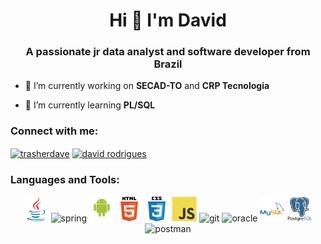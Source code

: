<h1 align="center">Hi 👋 I'm David</h1>
<h3 align="center">A passionate jr data analyst and software developer from Brazil</h3>

- 🔭 I’m currently working on **SECAD-TO** and **CRP Tecnologia**

- 🌱 I’m currently learning **PL/SQL**

<h3 align="left">Connect with me:</h3>
<p align="left">
<a href="https://linkedin.com/in/trasherdave" target="_blank"><img align="center" src="https://raw.githubusercontent.com/rahuldkjain/github-profile-readme-generator/master/src/images/icons/Social/linked-in-alt.svg" alt="trasherdave" height="30" width="40" /></a>
<a href="https://www.youtube.com/channel/UCusOoJZsvMcRSotToCf5aFQ" target="_blank"><img align="center" src="https://raw.githubusercontent.com/rahuldkjain/github-profile-readme-generator/master/src/images/icons/Social/youtube.svg" alt="david rodrigues" height="30" width="40" /></a>
</p>

<h3 align="left">Languages and Tools:</h3>
<p align="center"> 
<img src="https://raw.githubusercontent.com/devicons/devicon/master/icons/java/java-original.svg" target="_blank" alt="java" width="40" height="40"/>
<img src="https://www.vectorlogo.zone/logos/springio/springio-icon.svg" target="_blank" alt="spring" width="40" height="40"/>
<img src="https://raw.githubusercontent.com/devicons/devicon/master/icons/android/android-original-wordmark.svg" target="_blank" alt="android" width="40" height="40"/>
<img src="https://raw.githubusercontent.com/devicons/devicon/master/icons/html5/html5-original-wordmark.svg" target="_blank" alt="html5" width="40" height="40"/>
<img src="https://raw.githubusercontent.com/devicons/devicon/master/icons/css3/css3-original-wordmark.svg" target="_blank" alt="css3" width="40" height="40"/>
<img src="https://raw.githubusercontent.com/devicons/devicon/master/icons/javascript/javascript-original.svg" target="_blank" alt="javascript" width="40" height="40"/>
<img src="https://www.vectorlogo.zone/logos/git-scm/git-scm-icon.svg" target="_blank" alt="git" width="40" height="40"/>
<img src="https://www.vectorlogo.zone/logos/oracle/oracle-icon.svg" target="_blank" alt="oracle" width="40" height="40"/>
<img src="https://raw.githubusercontent.com/devicons/devicon/master/icons/mysql/mysql-original-wordmark.svg" target="_blank" alt="mysql" width="40" height="40"/>
<img src="https://raw.githubusercontent.com/devicons/devicon/master/icons/postgresql/postgresql-original-wordmark.svg" target="_blank" alt="postgresql" width="40" height="40"/>
<img src="https://www.vectorlogo.zone/logos/getpostman/getpostman-icon.svg" target="_blank" alt="postman" width="40" height="40"/>
</p>
